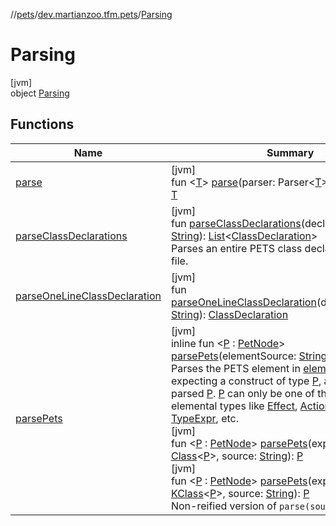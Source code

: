 //[pets](../../../index.md)/[dev.martianzoo.tfm.pets](../index.md)/[Parsing](index.md)

# Parsing

[jvm]\
object [Parsing](index.md)

## Functions

| Name | Summary |
|---|---|
| [parse](parse.md) | [jvm]<br>fun &lt;[T](parse.md)&gt; [parse](parse.md)(parser: Parser&lt;[T](parse.md)&gt;, source: [String](https://kotlinlang.org/api/latest/jvm/stdlib/kotlin/-string/index.html)): [T](parse.md) |
| [parseClassDeclarations](parse-class-declarations.md) | [jvm]<br>fun [parseClassDeclarations](parse-class-declarations.md)(declarationsSource: [String](https://kotlinlang.org/api/latest/jvm/stdlib/kotlin/-string/index.html)): [List](https://kotlinlang.org/api/latest/jvm/stdlib/kotlin.collections/-list/index.html)&lt;[ClassDeclaration](../../dev.martianzoo.tfm.data/-class-declaration/index.md)&gt;<br>Parses an entire PETS class declarations source file. |
| [parseOneLineClassDeclaration](parse-one-line-class-declaration.md) | [jvm]<br>fun [parseOneLineClassDeclaration](parse-one-line-class-declaration.md)(declarationSource: [String](https://kotlinlang.org/api/latest/jvm/stdlib/kotlin/-string/index.html)): [ClassDeclaration](../../dev.martianzoo.tfm.data/-class-declaration/index.md) |
| [parsePets](parse-pets.md) | [jvm]<br>inline fun &lt;[P](parse-pets.md) : [PetNode](../../dev.martianzoo.tfm.pets.ast/-pet-node/index.md)&gt; [parsePets](parse-pets.md)(elementSource: [String](https://kotlinlang.org/api/latest/jvm/stdlib/kotlin/-string/index.html)): [P](parse-pets.md)<br>Parses the PETS element in [elementSource](parse-pets.md), expecting a construct of type [P](parse-pets.md), and returning the parsed [P](parse-pets.md). [P](parse-pets.md) can only be one of the major elemental types like [Effect](../../dev.martianzoo.tfm.pets.ast/-effect/index.md), [Action](../../dev.martianzoo.tfm.pets.ast/-action/index.md), [Instruction](../../dev.martianzoo.tfm.pets.ast/-instruction/index.md), [TypeExpr](../../dev.martianzoo.tfm.pets.ast/-type-expr/index.md), etc.<br>[jvm]<br>fun &lt;[P](parse-pets.md) : [PetNode](../../dev.martianzoo.tfm.pets.ast/-pet-node/index.md)&gt; [parsePets](parse-pets.md)(expectedType: [Class](https://docs.oracle.com/javase/8/docs/api/java/lang/Class.html)&lt;[P](parse-pets.md)&gt;, source: [String](https://kotlinlang.org/api/latest/jvm/stdlib/kotlin/-string/index.html)): [P](parse-pets.md)<br>[jvm]<br>fun &lt;[P](parse-pets.md) : [PetNode](../../dev.martianzoo.tfm.pets.ast/-pet-node/index.md)&gt; [parsePets](parse-pets.md)(expectedType: [KClass](https://kotlinlang.org/api/latest/jvm/stdlib/kotlin.reflect/-k-class/index.html)&lt;[P](parse-pets.md)&gt;, source: [String](https://kotlinlang.org/api/latest/jvm/stdlib/kotlin/-string/index.html)): [P](parse-pets.md)<br>Non-reified version of `parse(source)`. |
